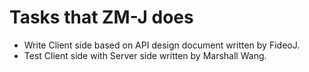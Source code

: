 # Tasks that ZM-J does

- Write Client side based on API design document written by FideoJ.
- Test Client side with Server side written by Marshall Wang.